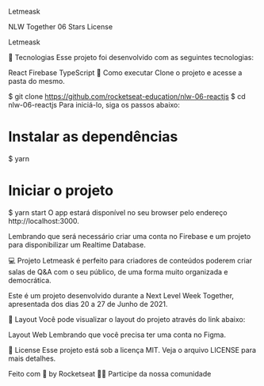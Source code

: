 Letmeask

NLW Together 06 Stars License

Letmeask

🧪 Tecnologias
Esse projeto foi desenvolvido com as seguintes tecnologias:

React
Firebase
TypeScript
🚀 Como executar
Clone o projeto e acesse a pasta do mesmo.

$ git clone https://github.com/rocketseat-education/nlw-06-reactjs
$ cd nlw-06-reactjs
Para iniciá-lo, siga os passos abaixo:

# Instalar as dependências
$ yarn

# Iniciar o projeto
$ yarn start
O app estará disponível no seu browser pelo endereço http://localhost:3000.

Lembrando que será necessário criar uma conta no Firebase e um projeto para disponibilizar um Realtime Database.

💻 Projeto
Letmeask é perfeito para criadores de conteúdos poderem criar salas de Q&A com o seu público, de uma forma muito organizada e democrática.

Este é um projeto desenvolvido durante a Next Level Week Together, apresentada dos dias 20 a 27 de Junho de 2021.

🔖 Layout
Você pode visualizar o layout do projeto através do link abaixo:

Layout Web
Lembrando que você precisa ter uma conta no Figma.

📝 License
Esse projeto está sob a licença MIT. Veja o arquivo LICENSE para mais detalhes.

Feito com 💜 by Rocketseat 👋🏻 Participe da nossa comunidade
